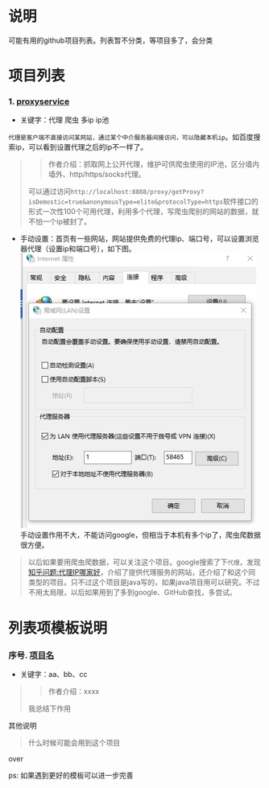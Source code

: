 # 说明
可能有用的github项目列表。列表暂不分类，等项目多了，会分类

# 项目列表
### 1. [proxyservice](https://github.com/Jwnie/proxyservice)

- 关键字：代理 爬虫 多ip ip池

`代理是客户端不直接访问某网站，通过某个中介服务器间接访问，可以隐藏本机ip`。如百度搜索ip，可以看到设置代理之后的ip不一样了。  
> > 作者介绍：抓取网上公开代理，维护可供爬虫使用的IP池，区分墙内墙外、http/https/socks代理。
> 
> 可以通过访问`http://localhost:8888/proxy/getProxy?isDemostic=true&anonymousType=elite&protocolType=https`软件接口的形式一次性100个可用代理，利用多个代理，写爬虫爬别的网站的数据，就不怕一个ip被封了。

- 手动设置：首页有一些网站，网站提供免费的代理ip、端口号，可以设置浏览器代理（设置ip和端口号），如下图。
![](imgs/proxy-setting.jpg)   
手动设置作用不大，不能访问google，但相当于本机有多个ip了，爬虫爬数据很方便。

 

> 以后如果要用爬虫爬数据，可以关注这个项目。google搜索了下`代理`，发现[知乎问题:代理IP哪家好](https://www.zhihu.com/question/55807309)，介绍了提供代理服务的网站，还介绍了和这个同类型的项目。只不过这个项目是java写的，如果java项目用可以研究。不过不用太局限，以后如果用到了多到google、GitHub查找，多尝试。

# 列表项模板说明

### 序号. [项目名](链接)

- 关键字：aa、bb、cc

> > 作者介绍：xxxx
>
> 我总结下作用

其他说明

> 什么时候可能会用到这个项目

over

ps: 如果遇到更好的模板可以进一步完善
